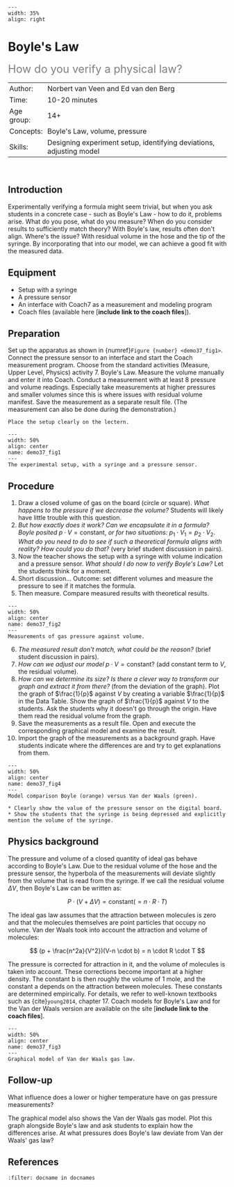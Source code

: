 ```{figure} ../../figures/ready.png
---
width: 35%
align: right
```
# Boyle's Law

<span style="font-size: 25px; color: gray;">How do you verify a physical law?</span>

<table style="width: 100%; border-collapse: collapse; border: none;">
    <tr style="background-color: var(--background-color);">  
        <td style="text-align: left; padding: 3px; border: none; color: var(--text-color)">Author:</td>
        <td style="text-align: left; padding: 3px; border: none; color: var(--text-color)">Norbert van Veen and Ed van den Berg</td>
    </tr>
    <tr style="background-color: var(--background-color);"> 
        <td style="text-align: left; padding: 3px; border: none; color: var(--text-color)">Time:</td>
        <td style="text-align: left; padding: 3px; border: none; color: var(--text-color)">10-20 minutes</td>
    </tr>
    <tr style="background-color: var(--background-color);"> 
        <td style="text-align: left; padding: 3px; border: none; color: var(--text-color)">Age group:</td>
        <td style="text-align: left; padding: 3px; border: none; color: var(--text-color)">14+</td>
    </tr>
    <tr style="background-color: var(--background-color);"> 
        <td style="text-align: left; padding: 3px; border: none; color: var(--text-color)">Concepts:</td>
        <td style="text-align: left; padding: 3px; border: none; color: var(--text-color)">Boyle's Law, volume, pressure</td>
    </tr>
    <tr style="background-color: var(--background-color);"> 
        <td style="text-align: left; padding: 3px; border: none; color: var(--text-color)">Skills:</td>
        <td style="text-align: left; padding: 3px; border: none; color: var(--text-color)">Designing experiment setup, identifying deviations, adjusting model</td>
    </tr>
</table><br>

## Introduction
Experimentally verifying a formula might seem trivial, but when you ask students in a concrete case - such as Boyle's Law - how to do it, problems arise. What do you pose, what do you measure? When do you consider results to sufficiently match theory? With Boyle's law, results often don't align. Where's the issue? With residual volume in the hose and the tip of the syringe. By incorporating that into our model, we can achieve a good fit with the measured data.

## Equipment
* Setup with a syringe
* A pressure sensor
* An interface with Coach7 as a measurement and modeling program
* Coach files (available here [**include link to the coach files**]).

## Preparation
Set up the apparatus as shown in {numref}`Figure {number} <demo37_fig1>`. Connect the pressure sensor to an interface and start the Coach measurement program. Choose from the standard activities (Measure, Upper Level, Physics) activity 7. Boyle's Law. Measure the volume manually and enter it into Coach. Conduct a measurement with at least 8 pressure and volume readings. Especially take measurements at higher pressures and smaller volumes since this is where issues with residual volume manifest. Save the measurement as a separate result file. (The measurement can also be done during the demonstration.)

```{tip}
Place the setup clearly on the lectern.
```

```{figure} A05_NvV02_fig1_opstelling_site.jpg
---
width: 50%
align: center
name: demo37_fig1
---
The experimental setup, with a syringe and a pressure sensor.
```

## Procedure
1.	Draw a closed volume of gas on the board (circle or square). *What happens to the pressure if we decrease the volume?* Students will likely have little trouble with this question.
2.	*But how exactly does it work? Can we encapsulate it in a formula? Boyle posited* $p \cdot V = \text{constant}$, *or for two situations:* $p_1 \cdot V_1 = p_2 \cdot V_2$. *What do you need to do to see if such a theoretical formula aligns with reality? How could you do that?* (very brief student discussion in pairs).
3.	Now the teacher shows the setup with a syringe with volume indication and a pressure sensor. *What should I do now to verify Boyle's Law?* Let the students think for a moment.
4.	Short discussion... Outcome: set different volumes and measure the pressure to see if it matches the formula.
5.	Then measure. Compare measured results with theoretical results.

```{figure} A05_NvV02_fig2_metingen_site.jpg
---
width: 50%
align: center
name: demo37_fig2
---
Measurements of gas pressure against volume.
```

6.	*The measured result don't match, what could be the reason?* (brief student discussion in pairs).
7.	*How can we adjust our model* $p \cdot V = \text{constant}$? (add constant term to $V$, the residual volume).
8.	*How can we determine its size? Is there a clever way to transform our graph and extract it from there?* (from the deviation of the graph).
Plot the graph of $\frac{1}{p}$ against $V$ by creating a variable $\frac{1}{p}$ in the Data Table. Show the graph of $\frac{1}{p}$ against $V$ to the students. Ask the students why it doesn't go through the origin. Have them read the residual volume from the graph.
9.	Save the measurements as a result file. Open and execute the corresponding graphical model and examine the result.
10.	Import the graph of the measurements as a background graph. Have students indicate where the differences are and try to get explanations from them.

```{figure} A05_NvV02_fig4_resultaat_voor_en_na_volumecorrectie_site.jpg
---
width: 50%
align: center
name: demo37_fig4
---
Model comparison Boyle (orange) versus Van der Waals (green).
```

```{tip}
* Clearly show the value of the pressure sensor on the digital board. 
* Show the students that the syringe is being depressed and explicitly mention the volume of the syringe.
```

## Physics background
The pressure and volume of a closed quantity of ideal gas behave according to Boyle's Law. Due to the residual volume of the hose and the pressure sensor, the hyperbola of the measurements will deviate slightly from the volume that is read from the syringe. If we call the residual volume $\Delta V$, then Boyle's Law can be written as:

$$ P \cdot (V + \Delta V) = \text{constant} ( = n \cdot R \cdot T)$$

The ideal gas law assumes that the attraction between molecules is zero and that the molecules themselves are point particles that occupy no volume. Van der Waals took into account the attraction and volume of molecules:

$$ (p + \frac{n^2a}{V^2})(V-n \cdot b) = n \cdot R \cdot T $$

The pressure is corrected for attraction in it, and the volume of molecules is taken into account. These corrections become important at a higher density. The constant b is then roughly the volume of 1 mole, and the constant a depends on the attraction between molecules. These constants are determined empirically. For details, we refer to well-known textbooks such as {cite}`young2014`, chapter 17. Coach models for Boyle's Law and for the Van der Waals version are available on the site [**include link to the coach files**].

```{figure} A05_NvV02_fig3_site.jpg
---
width: 50%
align: center
name: demo37_fig3
---
Graphical model of Van der Waals gas law. 
```

## Follow-up
What influence does a lower or higher temperature have on gas pressure measurements?

The graphical model also shows the Van der Waals gas model. Plot this graph alongside Boyle's law and ask students to explain how the differences arise. At what pressures does Boyle's law deviate from Van der Waals' gas law?


## References
```{bibliography}
:filter: docname in docnames
```